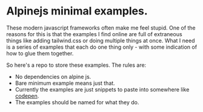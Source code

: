 # Alpinejs minimal examples.

These modern javascript frameworks often make me feel stupid.  One of the reasons for this is that the examples I find online are full of extraneous things like adding tailwind.css or doing multiple things at once.  What I need is a series of examples that each do one thing only - with some indication of how to glue them together.

So here's a repo to store these examples.  The rules are:

* No dependencies on alpine js.
* Bare minimum example means just that.
* Currently the examples are just snippets to paste into somewhere like [codepen](https://codepen.io/pen/).
* The examples should be named for what they do.